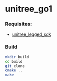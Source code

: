 # unitree_go1

### Requisites:
- [unitree_legged_sdk](https://github.com/unitreerobotics/unitree_legged_sdk)

### Build
```bash
mkdir build
cd build
git clone 
cmake ..
make
```
